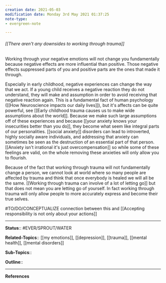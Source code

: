 ```yaml
---
creation date: 2021-05-03
modification date: Monday 3rd May 2021 01:37:25
note-type: 
- evergreen-note

---
```


###### [[There aren't any downsides to working through trauma]]

Working through your negative emotions will not change you fundamentally because negative effects are more influential than positive. Those negative effects suppressed parts of you and positive parts are the ones that made it through. 

Especially in early childhood, negative experiences can change the way that we act. If a young child receives a negative reaction they do not understand, they will make and assumption in order to avoid receiving that negative reaction again. This is a fundamental fact of human psychology ([[How Neuroscience impacts our daily lives]]), but it's affects can be quite powerful, see [[Early childhood trauma causes us to make wide assumptions about the world]]. Because we make such large assumptions off of these experiences and because [[your anxiety knows your insecurities better than you do]], they become what seem like integral parts of our personalities. [[social anxiety]] disorders can lead to introverted, highly socially aware individuals, and addressing that anxiety can sometimes be seen as the destruction of an essential part of that person. [[Anxiety isn't irrational it's just overcompensation]] so while some of these feelings are valid, on the whole removing these anxieties will only allow you to flourish. 

Because of the fact that working through trauma will not fundamentally change a person, we cannot look at world where so many people are affected by trauma and think that once everybody is healed we will all be the same. [[Working through trauma can involve of a lot of letting go]] but that does not mean you are letting go of yourself. In fact working through trauma will only allow people to more accurately express and become their true selves. 

#TO/DO/CONCEPTUALIZE connection between this and [[Accepting responsibility is not only about your actions]]

---

**Status**:: #EVER/SPROUT/WATER  

**Related-Topics**:: [[my emotions]], [[depression]], [[trauma]], [[mental health]], [[mental disorders]]
	
**Sub-Topics**::
	
**Outline**::

--- 
**References**